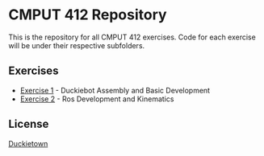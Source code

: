 # CMPUT 412 Repository

This is the repository for all CMPUT 412 exercises. Code for each exercise will be under their respective subfolders.

## Exercises

* [Exercise 1](https://github.com/marcus65001/cmput412/tree/main/exercise1) - Duckiebot Assembly and Basic Development
* [Exercise 2](https://github.com/marcus65001/cmput412/tree/main/exercise2) - Ros Development and Kinematics

## License

[Duckietown](https://www.duckietown.org/about/sw-license)
